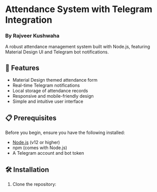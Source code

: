 # Attendance System with Telegram Integration
### By Rajveer Kushwaha

A robust attendance management system built with Node.js, featuring Material Design UI and Telegram bot notifications.

## 🚀 Features

- Material Design themed attendance form
- Real-time Telegram notifications
- Local storage of attendance records
- Responsive and mobile-friendly design
- Simple and intuitive user interface

## 📋 Prerequisites

Before you begin, ensure you have the following installed:
- [Node.js](https://nodejs.org/) (v12 or higher)
- npm (comes with Node.js)
- A Telegram account and bot token

## 🛠️ Installation

1. Clone the repository: 